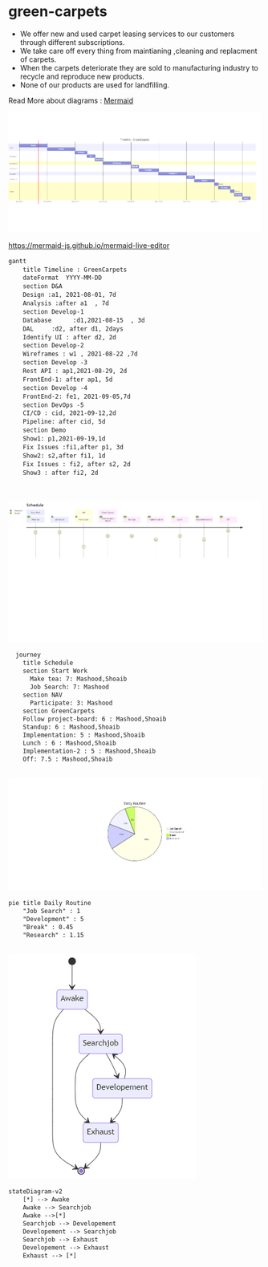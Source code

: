 # green-carpets
* We offer new and used carpet leasing services to our customers through different subscriptions.
* We take care off every thing from  maintianing ,cleaning and replacment of carpets.
* When the carpets deteriorate they are sold to manufacturing industry to recycle and reproduce new products.
* None of our products are used for landfilling.

Read More about diagrams : [Mermaid](https://mermaid-js.github.io/mermaid/#/n00b-gettingStarted)

![gant-chart](documentation/images/gant-chart.png)

https://mermaid-js.github.io/mermaid-live-editor

```markdown
gantt
    title Timeline : GreenCarpets
    dateFormat  YYYY-MM-DD
    section D&A
    Design :a1, 2021-08-01, 7d
    Analysis :after a1  , 7d
    section Develop-1
    Database      :d1,2021-08-15  , 3d
    DAL     :d2, after d1, 2days
    Identify UI : after d2, 2d
    section Develop-2
    Wireframes : w1 , 2021-08-22 ,7d
    section Develop -3
    Rest API : ap1,2021-08-29, 2d
    FrontEnd-1: after ap1, 5d
    section Develop -4
    FrontEnd-2: fe1, 2021-09-05,7d
    section DevOps -5
    CI/CD : cid, 2021-09-12,2d
    Pipeline: after cid, 5d
    section Demo
    Show1: p1,2021-09-19,1d
    Fix Issues :fi1,after p1, 3d 
    Show2: s2,after fi1, 1d
    Fix Issues : fi2, after s2, 2d
    Show3 : after fi2, 2d

            
```

![schedule](documentation/images/schedule.png)

```
  journey
    title Schedule
    section Start Work
      Make tea: 7: Mashood,Shoaib 
      Job Search: 7: Mashood
    section NAV
      Participate: 3: Mashood
    section GreenCarpets
    Follow project-board: 6 : Mashood,Shoaib 
    Standup: 6 : Mashood,Shoaib 
    Implementation: 5 : Mashood,Shoaib 
    Lunch : 6 : Mashood,Shoaib 
    Implementation-2 : 5 : Mashood,Shoaib 
    Off: 7.5 : Mashood,Shoaib 
      
```

![routine-pie](documentation/images/routine-pie.png)

```
pie title Daily Routine
    "Job Search" : 1
    "Development" : 5
    "Break" : 0.45
    "Research" : 1.15
            
```

![state-diagram](documentation/images/state-diagram.png)



```
stateDiagram-v2
    [*] --> Awake    
    Awake --> Searchjob
    Awake -->[*]
    Searchjob --> Developement
    Developement --> Searchjob
    Searchjob --> Exhaust
    Developement --> Exhaust    
    Exhaust --> [*]

            
```

